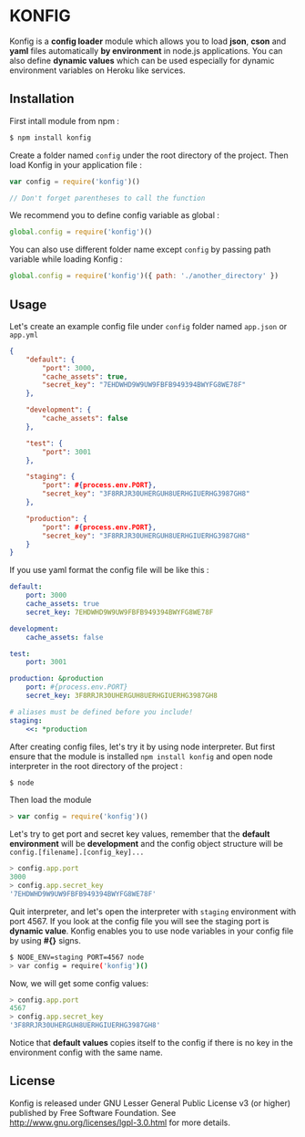 KONFIG
======
Konfig is a **config loader** module which allows you to load **json**, **cson** and **yaml** files automatically **by environment** in node.js applications. You can also define **dynamic values** which can be used especially for dynamic environment variables on Heroku like services.

## Installation
First intall module from npm :
```bash
$ npm install konfig
```
Create a folder named ```config``` under the root directory of the project. Then load Konfig in your application file :
```javascript
var config = require('konfig')()

// Don't forget parentheses to call the function
```

We recommend you to define config variable as global :
```javascript
global.config = require('konfig')()
```

You can also use different folder name except ```config``` by passing path variable while loading Konfig :
```javascript
global.config = require('konfig')({ path: './another_directory' })
```

## Usage

Let's create an example config file under ```config``` folder named ```app.json``` or ```app.yml```

```json
{
    "default": {
        "port": 3000,
        "cache_assets": true,
        "secret_key": "7EHDWHD9W9UW9FBFB949394BWYFG8WE78F"
    },

    "development": {
        "cache_assets": false
    },

    "test": {
        "port": 3001
    },

    "staging": {
        "port": #{process.env.PORT},
        "secret_key": "3F8RRJR30UHERGUH8UERHGIUERHG3987GH8"
    },

    "production": {
        "port": #{process.env.PORT},
        "secret_key": "3F8RRJR30UHERGUH8UERHGIUERHG3987GH8"
    }
}
```

If you use yaml format the config file will be like this :

```yaml
default:
    port: 3000
    cache_assets: true
    secret_key: 7EHDWHD9W9UW9FBFB949394BWYFG8WE78F

development:
    cache_assets: false

test:
    port: 3001

production: &production
    port: #{process.env.PORT}
    secret_key: 3F8RRJR30UHERGUH8UERHGIUERHG3987GH8

# aliases must be defined before you include!
staging:
    <<: *production
```

After creating config files, let's try it by using node interpreter. But first ensure that the module is installed ```npm install konfig``` and open node interpreter in the root directory of the project :

```bash
$ node
```
Then load the module
```javascript
> var config = require('konfig')()
```
Let's try to get port and secret key values, remember that the **default environment** will be **development** and the config object structure will be ```config.[filename].[config_key]...```
```javascript
> config.app.port
3000
> config.app.secret_key
'7EHDWHD9W9UW9FBFB949394BWYFG8WE78F'
```
Quit interpreter, and let's open the interpreter with ```staging``` environment with port 4567. If you look at the config file you will see the staging port is **dynamic value**. Konfig enables you to use node variables in your config file by using **#{}** signs.
```bash
$ NODE_ENV=staging PORT=4567 node
> var config = require('konfig')()
```
Now, we will get some config values:
```javascript
> config.app.port
4567
> config.app.secret_key
'3F8RRJR30UHERGUH8UERHGIUERHG3987GH8'
```

Notice that **default values** copies itself to the config if there is no key in the environment config with the same name.

## License
Konfig is released under GNU Lesser General Public License v3 (or higher) published by Free Software Foundation. See http://www.gnu.org/licenses/lgpl-3.0.html for more details.
